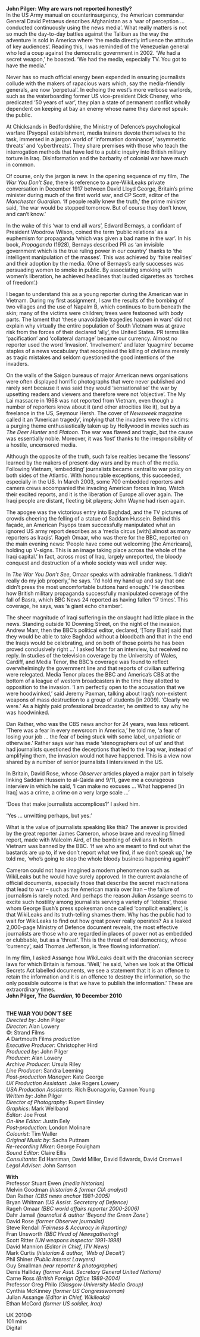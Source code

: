 
**John Pilger: Why are wars not reported honestly?**  
In the US Army manual on counterinsurgency, the American commander General David Petraeus describes Afghanistan as a ‘war of perception ... conducted continuously using the news media’. What really matters is not so much the day-to-day battles against the Taliban as the way the adventure is sold in America where ‘the media directly influence the attitude of key audiences’. Reading this, I was reminded of the Venezuelan general who led a coup against the democratic government in 2002. ‘We had a secret weapon,’ he boasted. ‘We had the media, especially TV. You got to have the media.’

Never has so much official energy been expended in ensuring journalists collude with the makers of rapacious wars which, say the media-friendly generals, are now ‘perpetual’. In echoing the west’s more verbose warlords, such as the waterboarding former US vice-president Dick Cheney, who predicated ‘50 years of war’, they plan a state of permanent conflict wholly dependent on keeping at bay an enemy whose name they dare not speak: the public.

At Chicksands in Bedfordshire, the Ministry of Defence’s psychological warfare (Psyops) establishment, media trainers devote themselves to the task, immersed in a jargon world of ‘information dominance’, ‘asymmetric threats’ and ‘cyberthreats’. They share premises with those who teach the interrogation methods that have led to a public inquiry into British military torture in Iraq. Disinformation and the barbarity of colonial war have much in common.

Of course, only the jargon is new. In the opening sequence of my film, _The War You Don’t See_, there is reference to a pre-WikiLeaks private conversation in December 1917 between David Lloyd George, Britain’s prime minister during much of the first world war, and CP Scott, editor of the _Manchester Guardian_. ‘If people really knew the truth,’ the prime minister said, ‘the war would be stopped tomorrow. But of course they don’t know, and can’t know.’

In the wake of this ‘war to end all wars’, Edward Bernays, a confidant of President Woodrow Wilson, coined the term ‘public relations’ as a euphemism for propaganda ‘which was given a bad name in the war’. In his book, _Propaganda_ (1928), Bernays described PR as ‘an invisible government which is the true ruling power in our country’ thanks to ‘the intelligent manipulation of the masses’. This was achieved by ‘false realities’ and their adoption by the media. (One of Bernays’s early successes was persuading women to smoke in public. By associating smoking with women’s liberation, he achieved headlines that lauded cigarettes as ‘torches of freedom’.)

I began to understand this as a young reporter during the American war in Vietnam. During my first assignment, I saw the results of the bombing of two villages and the use of Napalm B, which continues to burn beneath the skin; many of the victims were children; trees were festooned with body parts. The lament that ‘these unavoidable tragedies happen in wars’ did not explain why virtually the entire population of South Vietnam was at grave risk from the forces of their declared ‘ally’, the United States. PR terms like ‘pacification’ and ‘collateral damage’ became our currency. Almost no reporter used the word ‘invasion’. ‘Involvement’ and later ‘quagmire’ became staples of a news vocabulary that recognised the killing of civilians merely as tragic mistakes and seldom questioned the good intentions of the invaders.

On the walls of the Saigon bureaus of major American news organisations were often displayed horrific photographs that were never published and rarely sent because it was said they would ‘sensationalise’ the war by upsetting readers and viewers and therefore were not ‘objective’. The My Lai massacre in 1968 was not reported from Vietnam, even though a number of reporters knew about it (and other atrocities like it), but by a freelance in the US, Seymour Hersh. The cover of _Newsweek_ magazine called it an ‘American tragedy’, implying that the invaders were the victims: a purging theme enthusiastically taken up by Hollywood in movies such as _The Deer Hunter_ and _Platoon_. The war was flawed and tragic, but the cause  was essentially noble. Moreover, it was ‘lost’ thanks to the irresponsibility of a hostile, uncensored media.

Although the opposite of the truth, such false realties became the ‘lessons’ learned by the makers of present-day wars and by much of the media. Following Vietnam, ‘embedding’ journalists became central to war policy on both sides of the Atlantic. With honourable exceptions, this succeeded, especially in the US. In March 2003, some 700 embedded reporters and camera crews accompanied the invading American forces in Iraq. Watch their excited reports, and it is the liberation of Europe all over again. The Iraqi people are distant, fleeting bit players; John Wayne had risen again.

The apogee was the victorious entry into Baghdad, and the TV pictures of crowds cheering the felling of a statue of Saddam Hussein. Behind this façade, an American Psyops team successfully manipulated what an ignored US army report describes as a ‘media circus [with] almost as many reporters as Iraqis’. Rageh Omaar, who was there for the BBC, reported on the main evening news: ‘People have come out welcoming [the Americans], holding up V-signs. This is an image taking place across the whole of the Iraqi capital.’ In fact, across most of  Iraq, largely unreported, the bloody conquest and destruction of a whole society was well under way.

In _The War You Don’t See_, Omaar speaks with admirable frankness. ‘I didn’t really do my job properly,’ he says. ‘I’d hold my hand up and say that one didn’t press the most uncomfortable buttons hard enough.’ He describes how British military propaganda successfully manipulated coverage of the fall of Basra, which BBC News 24 reported as having fallen ‘17 times’. This coverage, he says, was ‘a giant echo chamber’.

The sheer magnitude of Iraqi suffering in the onslaught had little place in the news. Standing outside 10 Downing Street, on the night of the invasion, Andrew Marr, then the BBC’s political editor, declared, ‘[Tony Blair] said that they would be able to take Baghdad without a bloodbath and that in the end the Iraqis would be celebrating, and on both of those points he has been proved conclusively right ...’ I asked Marr for an interview, but received no reply. In studies of the television coverage by the University of Wales, Cardiff, and Media Tenor, the BBC’s coverage was found to reflect overwhelmingly the government line and that reports of civilian suffering were relegated. Media Tenor places the BBC and America’s CBS at the bottom of a league of western broadcasters in the time they allotted to opposition to the invasion. ‘I am perfectly open to the accusation that we were hoodwinked,’ said Jeremy Paxman, talking about Iraq’s non-existent weapons of mass destruction to a group of students [in 2009]. ‘Clearly we were.’ As a highly paid professional broadcaster, he omitted to say why he was hoodwinked.

Dan Rather, who was the CBS news anchor for 24 years, was less reticent. ‘There was a fear in every newsroom in America,’ he told me, ‘a fear of losing your job ... the fear of being stuck with some label, unpatriotic or otherwise.’ Rather says war has made ‘stenographers out of us’ and that had journalists questioned the deceptions that led to the Iraq war, instead of amplifying them, the invasion would not have happened. This is a view now shared by a number of senior journalists I interviewed in the US.

In Britain, David Rose, whose _Observer_ articles played a major part in falsely linking Saddam Hussein to al-Qaida and 9/11, gave me a courageous interview in which he said, ‘I can make no excuses ... What happened [in Iraq] was a crime, a crime on a very large scale ...’

‘Does that make journalists accomplices?’ I asked him.

‘Yes ... unwitting perhaps, but yes.’

What is the value of journalists speaking like this? The answer is provided by the great reporter James Cameron, whose brave and revealing filmed report, made with Malcolm Aird, of the bombing of civilians in North Vietnam was banned by the BBC. ‘If we who are meant to find out what the bastards are up to, if we don’t report what we find, if we don’t speak up,’ he told me, ‘who’s going to stop the whole bloody business happening again?’

Cameron could not have imagined a modern phenomenon such as WikiLeaks but he would have surely approved. In the current avalanche of official documents, especially those that describe the secret machinations that lead to war – such as the American mania over Iran – the failure of journalism is rarely noted. And perhaps the reason Julian Assange seems to excite such hostility among journalists serving a variety of ‘lobbies’, those whom George Bush’s press spokesman once called ‘complicit enablers’, is that WikiLeaks and its truth-telling shames them. Why has the public had to wait for WikiLeaks to find out how great power really operates? As a leaked 2,000-page Ministry of Defence document reveals, the most effective journalists are those who are regarded in places of power not as embedded or clubbable, but as a ‘threat’. This is the threat of real democracy, whose ‘currency’, said Thomas Jefferson, is ‘free flowing information’.

In my film, I asked Assange how WikiLeaks dealt with the draconian secrecy laws for which Britain is famous. ‘Well,’ he said, ‘when we look at the Official Secrets Act labelled documents, we see a statement that it is an offence to retain the information and it is an offence to destroy the information, so the only possible outcome is that we have to publish the information.’  These are extraordinary times.  
**John Pilger, _The Guardian_, 10 December 2010**
<br><br>

**THE WAR YOU DON’T SEE**  
_Directed by_: John Pilger  
_Director_: Alan Lowery  
©: Strand Films  
_A_ Dartmouth Films _production_  
_Executive Producer_: Christopher Hird  
_Produced by_: John Pilger  
_Producer_: Alan Lowery  
_Archive Producer_: Ursula Riley  
_Line Producer_: Sandra Leeming  
_Post-production Manager_: Kate George  
_UK Production Assistant_:  Jake Rogers Lowery  
_USA Production Assistants_:  Rich Buonagorio, Cannon Young  
_Written by_: John Pilger  
_Director of Photography_: Rupert Binsley  
_Graphics_: Mark Wellband  
_Editor_: Joe Frost  
_On-line Editor_: Justin Eely  
_Post-production_: London Molinare  
_Colourist_: Tim Waller  
_Original Music by_: Sacha Puttnam  
_Re-recording Mixer_: George Foulgham  
_Sound Editor_: Claire Ellis  
_Consultants_: Ed Harriman, David Miller,  David Edwards, David Cromwell  
_Legal Adviser_: John Samson

**With**  
Professor Stuart Ewen _(media historian)_  
Melvin Goodman _(historian & former CIA analyst)_  
Dan Rather _(CBS news anchor 1981-2005)_  
Bryan Whitman _(US Assist. Secretary of Defence)_  
Rageh Omaar _(BBC world affairs reporter 2000-2006)_  
Dahr Jamail _(journalist & author ‘Beyond the Green Zone’)_  
David Rose _(former Observer journalist)_  
Steve Rendall _(Fairness & Accuracy in Reporting)_  
Fran Unsworth _(BBC Head of Newsgathering)_  
Scott Ritter _(UN weapons inspector 1991-1998)_  
David Mannion _(Editor in Chief, ITV News)_  
Mark Curtis _(historian & author, ‘Web of Deceit’)_  
Phil Shiner _(Public Interest Lawyers)_  
Guy Smallman _(war reporter & photographer)_  
Denis Halliday _(former Asst. Secretary General United Nations)_  
Carne Ross _(British Foreign Office 1989-2004)_  
Professor Greg Philo _(Glasgow University Media Group)_  
Cynthia McKinney _(former US Congresswoman)_  
Julian Assange _(Editor in Chief, Wikileaks)_  
Ethan McCord _(former US soldier, Iraq)_

UK 2010©  
101 mins  
Digital
<br><br>
<!--stackedit_data:
eyJoaXN0b3J5IjpbMTYzOTMwNDY2NF19
-->